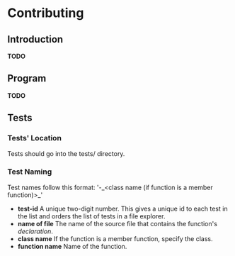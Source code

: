 # Contributing

## Introduction

**TODO**

## Program

**TODO**

## Tests

### Tests' Location

Tests should go into the tests/ directory.

### Test Naming

Test names follow this format:
'<test id>\-<name of file that contains the function being tested>\_<class name (if function is a member function)>\_<function name>'

* **test-id**        A unique two-digit number. This gives a unique id to each test in the list and orders the list of tests in a file explorer.
* **name of file**   The name of the source file that contains the function's *declaration*.
* **class name**     If the function is a member function, specify the class.
* **function name**  Name of the function.


